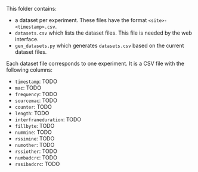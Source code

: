 This folder contains:

* a dataset per experiment. These files have the format `<site>-<timestamp>.csv`.
* `datasets.csv` which lists the dataset files. This file is needed by the web interface.
* `gen_datasets.py` which generates `datasets.csv` based on the current dataset files.

Each dataset file corresponds to one experiment. It is a CSV file with the following columns:

* `timestamp`: TODO
* `mac`: TODO
* `frequency`: TODO
* `sourcemac`: TODO
* `counter`: TODO
* `length`: TODO
* `interfraneduration`: TODO
* `fillbyte`: TODO
* `nummine`: TODO
* `rssimine`: TODO
* `numother`: TODO
* `rssiother`: TODO
* `numbadcrc`: TODO
* `rssibadcrc`: TODO
